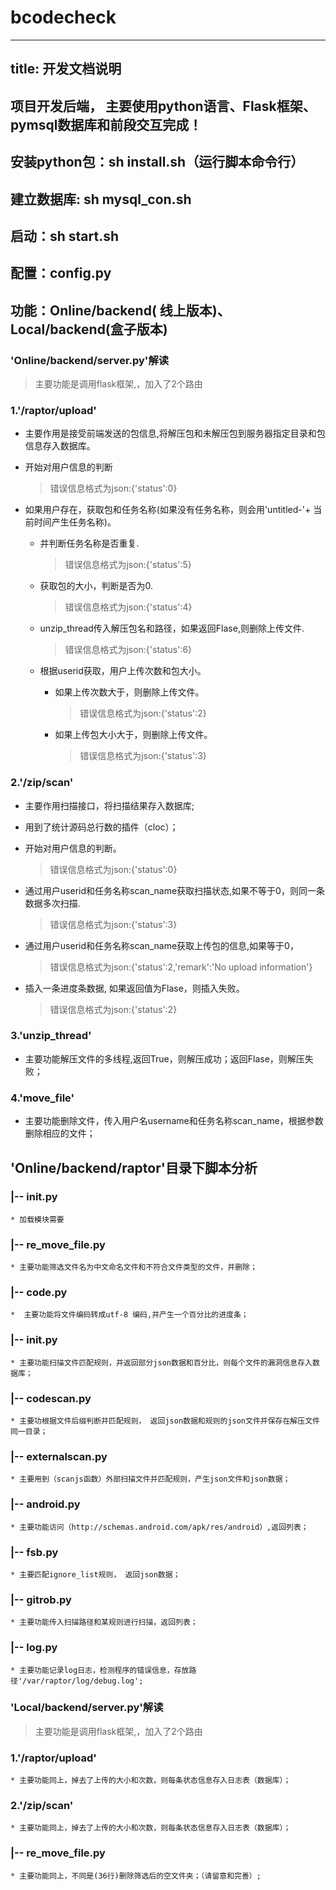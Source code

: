 # bcodecheck

---
title: 开发文档说明
---
## 项目开发后端， 主要使用python语言、Flask框架、pymsql数据库和前段交互完成！

## 安装python包：sh install.sh（运行脚本命令行）
## 建立数据库: sh mysql_con.sh

## 启动：sh start.sh
## 配置：config.py
## 功能：Online/backend( 线上版本)、Local/backend(盒子版本)

### 'Online/backend/server.py'解读
> 主要功能是调用flask框架,，加入了2个路由

### 1.'/raptor/upload'

* 主要作用是接受前端发送的包信息,将解压包和未解压包到服务器指定目录和包信息存入数据库。

* 开始对用户信息的判断
    > 错误信息格式为json:{'status':0}

* 如果用户存在，获取包和任务名称(如果没有任务名称，则会用'untitled-'+ 当前时间产生任务名称)。

    * 并判断任务名称是否重复.
        > 错误信息格式为json:{'status':5}

    * 获取包的大小，判断是否为0.
         > 错误信息格式为json:{'status':4}

    * unzip_thread传入解压包名和路径，如果返回Flase,则删除上传文件.
        > 错误信息格式为json:{'status':6}

    * 根据userid获取，用户上传次数和包大小。

        * 如果上传次数大于，则删除上传文件。
            >错误信息格式为json:{'status':2}

        * 如果上传包大小大于，则删除上传文件。
            >错误信息格式为json:{'status':3}

### 2.'/zip/scan'

* 主要作用扫描接口，将扫描结果存入数据库;
* 用到了统计源码总行数的插件（cloc）；

* 开始对用户信息的判断。
    > 错误信息格式为json:{'status':0}

* 通过用户userid和任务名称scan_name获取扫描状态,如果不等于0，则同一条数据多次扫描.
    > 错误信息格式为json:{'status':3}

* 通过用户userid和任务名称scan_name获取上传包的信息,如果等于0，
    > 错误信息格式为json:{'status':2,'remark':'No upload information'}

* 插入一条进度条数据, 如果返回值为Flase，则插入失败。
    > 错误信息格式为json:{'status':2}

### 3.'unzip_thread'
* 主要功能解压文件的多线程,返回True，则解压成功；返回Flase，则解压失败；

### 4.'move_file'
* 主要功能删除文件，传入用户名username和任务名称scan_name，根据参数删除相应的文件；


## 'Online/backend/raptor'目录下脚本分析

### |-- __init__.py
	* 加载模块需要

### |-- re_move_file.py
	* 主要功能筛选文件名为中文命名文件和不符合文件类型的文件，并删除；

### |-- code.py
	*  主要功能将文件编码转成utf-8 编码,并产生一个百分比的进度条；


### |-- init.py
	* 主要功能扫描文件匹配规则，并返回部分json数据和百分比，则每个文件的漏洞信息存入数据库；

### |-- codescan.py
	* 主要功根据文件后缀判断并匹配规则， 返回json数据和规则的json文件并保存在解压文件同一目录；

### |-- externalscan.py
	* 主要用到（scanjs函数）外部扫描文件并匹配规则，产生json文件和json数据；

### |-- android.py
    * 主要功能访问（http://schemas.android.com/apk/res/android）,返回列表；


### |-- fsb.py

	* 主要匹配ignore_list规则， 返回json数据；

### |-- gitrob.py

	* 主要功能传入扫描路径和某规则进行扫描，返回列表；

### |-- log.py

	* 主要功能记录log日志，检测程序的错误信息，存放路径'/var/raptor/log/debug.log';



### 'Local/backend/server.py'解读
> 主要功能是调用flask框架,，加入了2个路由

### 1.'/raptor/upload'
    * 主要功能同上，掉去了上传的大小和次数，则每条状态信息存入日志表（数据库）；

### 2.'/zip/scan'
    * 主要功能同上，掉去了上传的大小和次数，则每条状态信息存入日志表（数据库）；

### |-- re_move_file.py
	* 主要功能同上，不同是(36行)删除筛选后的空文件夹；（请留意和完善）;


